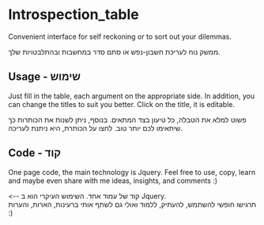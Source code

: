 # Introspection_table
Convenient interface for self reckoning or to sort out your dilemmas.

ממשק נוח לעריכת חשבון-נפש או סתם סדר במחשבות ובהתלבטויות שלך.

## Usage - שימוש
Just fill in the table, each argument on the appropriate side.
In addition, you can change the titles to suit you better. Click on the title, it is editable.

פשוט למלא את הטבלה, כל טיעון בצד המתאים.
בנוסף, ניתן לשנות את הכותרות כך שיתאימו לכם יותר טוב. לחצו על הכותרת, היא ניתנת לעריכה.

## Code - קוד
One page code, the main technology is Jquery.
Feel free to use, copy, learn and maybe even share with me ideas, insights, and comments :)

<-- קוד של עמוד אחד. השימוש העיקרי הוא ב Jquery.  
תרגישו חופשי להשתמש, להעתיק, ללמוד ואולי גם לשתף אותי ברעינות, הארות,  והערות :)
